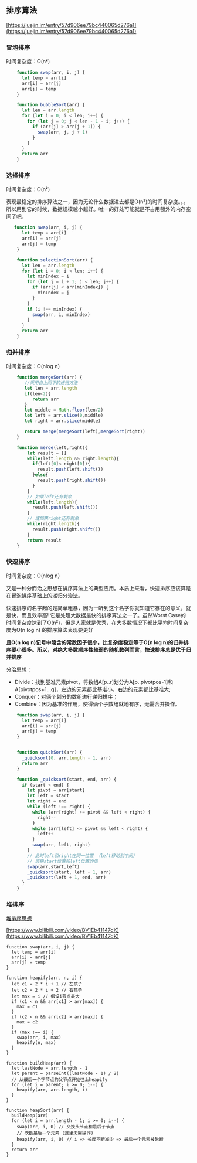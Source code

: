 ## 排序算法

[https://juejin.im/entry/57d906ee79bc440065d276a1](https://juejin.im/entry/57d906ee79bc440065d276a1)

### 冒泡排序

时间复杂度：O(n²)

```javascript
    function swap(arr, i, j) {
      let temp = arr[i]
      arr[i] = arr[j]
      arr[j] = temp
    }

    function bubbleSort(arr) {
      let len = arr.length
      for (let i = 0; i < len; i++) {
        for (let j = 0; j < len - 1 - i; j++) {
          if (arr[j] > arr[j + 1]) {
            swap(arr, j, j + 1)
          }
        }
      }
      return arr
    }
```

### 选择排序

时间复杂度：O(n²)

表现最稳定的排序算法之一，因为无论什么数据进去都是O(n²)的时间复杂度。。。所以用到它的时候，数据规模越小越好。唯一的好处可能就是不占用额外的内存空间了吧。

```javascript
   function swap(arr, i, j) {
      let temp = arr[i]
      arr[i] = arr[j]
      arr[j] = temp
    }

    function selectionSort(arr) {
      let len = arr.length
      for (let i = 0; i < len; i++) {
        let minIndex = i
        for (let j = i + 1; j < len; j++) {
          if (arr[j] < arr[minIndex]) {
            minIndex = j
          }
        }
        if (i !== minIndex) {
          swap(arr, i, minIndex)
        }
      }
      return arr
    }

```


### 归并排序

时间复杂度：O(nlog n）


```javascript
    function mergeSort(arr) { 
       //采用自上而下的递归方法
       let len = arr.length 
       if(len<2){
          return arr 
       }
       let middle = Math.floor(len/2)
       let left = arr.slice(0,middle)
       let right = arr.slice(middle)

       return merge(mergeSort(left),mergeSort(right))
    }

    function merge(left,right){
        let result = []
        while(left.length && right.length){
          if(left[0]< right[0]){
            result.push(left.shift())
          }else{
            result.push(right.shift())
          }
        }
        // 如果left还有剩余  
        while(left.length){
          result.push(left.shift())
        }
        // 或如果right还有剩余
        while(right.length){
          result.push(right.shift())
        }
        return result
    }
```

### 快速排序


时间复杂度：O(nlog n）

又是一种分而治之思想在排序算法上的典型应用。本质上来看，快速排序应该算是在冒泡排序基础上的递归分治法。

快速排序的名字起的是简单粗暴，因为一听到这个名字你就知道它存在的意义，就是快，而且效率高! 它是处理大数据最快的排序算法之一了。虽然Worst Case的时间复杂度达到了O(n²)，但是人家就是优秀，在大多数情况下都比平均时间复杂度为O(n log n) 的排序算法表现要更好


**且O(n log n)记号中隐含的常数因子很小，比复杂度稳定等于O(n log n)的归并排序要小很多。所以，对绝大多数顺序性较弱的随机数列而言，快速排序总是优于归并排序**

分治思想：

* Divide：找到基准元素pivot，将数组A[p..r]划分为A[p..pivotpos-1]和A[pivotpos+1...q]，左边的元素都比基准小，右边的元素都比基准大;
* Conquer：对俩个划分的数组进行递归排序；
* Combine：因为基准的作用，使得俩个子数组就地有序，无需合并操作。



```javascript
    function swap(arr, i, j) {
      let temp = arr[i]
      arr[i] = arr[j]
      arr[j] = temp
    }


    function quickSort(arr) {
      _quicksort(0, arr.length - 1, arr)
      return arr
    }

    function _quicksort(start, end, arr) {
      if (start < end) {
        let pivot = arr[start]
        let left = start
        let right = end
        while (left !== right) {
          while (arr[right] >= pivot && left < right) {
            right--
          }
          while (arr[left] <= pivot && left < right) {
            left++
          }
          swap(arr, left, right)
        }
        // 此时left和right在同一位置 （left移动到中间）
        // 交换start位置和left位置的值
        swap(arr,start,left)
        _quicksort(start, left - 1, arr)
        _quicksort(left + 1, end, arr)
      }
    }
```

### 堆排序

[堆排序思想](http://www.conardli.top/docs/algorithm/%E6%8E%92%E5%BA%8F/%E5%A0%86%E6%8E%92%E5%BA%8F.html#%E6%80%9D%E6%83%B3)

[https://www.bilibili.com/video/BV1Eb41147dK](https://www.bilibili.com/video/BV1Eb41147dK)

```tsx
function swap(arr, i, j) {
  let temp = arr[i]
  arr[i] = arr[j]
  arr[j] = temp
}

function heapify(arr, n, i) {
  let c1 = 2 * i + 1 // 左孩子
  let c2 = 2 * i + 2 // 右孩子
  let max = i // 假设i节点最大
  if (c1 < n && arr[c1] > arr[max]) {
    max = c1
  }
  if (c2 < n && arr[c2] > arr[max]) {
    max = c2
  }
  if (max !== i) {
    swap(arr, i, max)
    heapify(n, max)
  }
}

function buildHeap(arr) {
  let lastNode = arr.length - 1
  let parent = parseInt((lastNode - 1) / 2)
  // 从最后一个字节点的父节点开始往上heapify
  for (let i = parent; i >= 0; i--) {
    heapify(arr, arr.length, i)
  }
}

function heapSort(arr) {
  buildHeap(arr)
  for (let i = arr.length - 1; i >= 0; i--) {
    swap(arr, i, 0) // 交换头节点和最后子节点
    // 砍断最后一个元素 (这里无需操作)
    heapify(arr, i, 0) // i => 长度不断减少 => 最后一个元素被砍断
  }
  return arr
}
```















​              



















